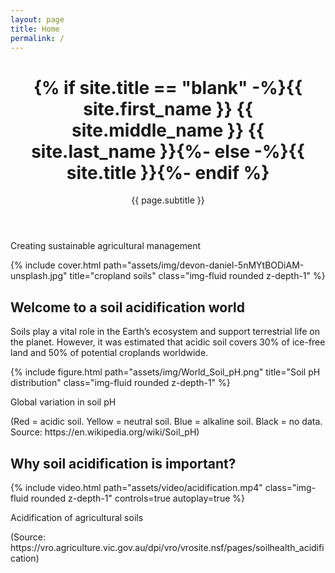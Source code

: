 ```yaml
---
layout: page
title: Home
permalink: /
---
```

<div class="post">
        <header class="post-header">
          <h1 class="post-title">
            {% if site.title == "blank" -%}<span class="font-weight-bold">{{ site.first_name }}</span> {{ site.middle_name }} {{ site.last_name }}{%- else -%}{{ site.title }}{%- endif %}
          </h1>
          <p class="desc">{{ page.subtitle }}</p>
        </header>
<div>

Creating sustainable agricultural management
<div class="header-bar">
 <div class="row">
  {% include cover.html path="assets/img/devon-daniel-5nMYtBODiAM-unsplash.jpg" title="cropland soils" class="img-fluid rounded z-depth-1" %}
 </div>
</div>

<div class="header-bar">
  <h2>Welcome to a soil acidification world</h2>
  Soils play a vital role in the Earth’s ecosystem and support terrestrial life on the planet.
  However, it was estimated that acidic soil covers 30% of ice-free land and 50% of potential croplands worldwide.

  {% include figure.html path="assets/img/World_Soil_pH.png" title="Soil pH distribution" class="img-fluid rounded z-depth-1" %}

  Global variation in soil pH
  <div class="caption">
    (Red = acidic soil. Yellow = neutral soil. Blue = alkaline soil. Black = no data. Source: https://en.wikipedia.org/wiki/Soil_pH)
  </div>
</div>

<div class="header-bar">
  <h2>Why soil acidification is important?</h2>
  {% include video.html path="assets/video/acidification.mp4" class="img-fluid rounded z-depth-1" controls=true autoplay=true %}
  
  Acidification of agricultural soils
  <div class="caption">
    (Source: https://vro.agriculture.vic.gov.au/dpi/vro/vrosite.nsf/pages/soilhealth_acidification)
  </div>
</div>